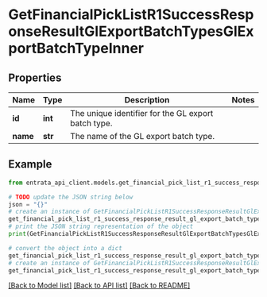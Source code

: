 # GetFinancialPickListR1SuccessResponseResultGlExportBatchTypesGlExportBatchTypeInner


## Properties

Name | Type | Description | Notes
------------ | ------------- | ------------- | -------------
**id** | **int** | The unique identifier for the GL export batch type. | 
**name** | **str** | The name of the GL export batch type. | 

## Example

```python
from entrata_api_client.models.get_financial_pick_list_r1_success_response_result_gl_export_batch_types_gl_export_batch_type_inner import GetFinancialPickListR1SuccessResponseResultGlExportBatchTypesGlExportBatchTypeInner

# TODO update the JSON string below
json = "{}"
# create an instance of GetFinancialPickListR1SuccessResponseResultGlExportBatchTypesGlExportBatchTypeInner from a JSON string
get_financial_pick_list_r1_success_response_result_gl_export_batch_types_gl_export_batch_type_inner_instance = GetFinancialPickListR1SuccessResponseResultGlExportBatchTypesGlExportBatchTypeInner.from_json(json)
# print the JSON string representation of the object
print(GetFinancialPickListR1SuccessResponseResultGlExportBatchTypesGlExportBatchTypeInner.to_json())

# convert the object into a dict
get_financial_pick_list_r1_success_response_result_gl_export_batch_types_gl_export_batch_type_inner_dict = get_financial_pick_list_r1_success_response_result_gl_export_batch_types_gl_export_batch_type_inner_instance.to_dict()
# create an instance of GetFinancialPickListR1SuccessResponseResultGlExportBatchTypesGlExportBatchTypeInner from a dict
get_financial_pick_list_r1_success_response_result_gl_export_batch_types_gl_export_batch_type_inner_from_dict = GetFinancialPickListR1SuccessResponseResultGlExportBatchTypesGlExportBatchTypeInner.from_dict(get_financial_pick_list_r1_success_response_result_gl_export_batch_types_gl_export_batch_type_inner_dict)
```
[[Back to Model list]](../README.md#documentation-for-models) [[Back to API list]](../README.md#documentation-for-api-endpoints) [[Back to README]](../README.md)


